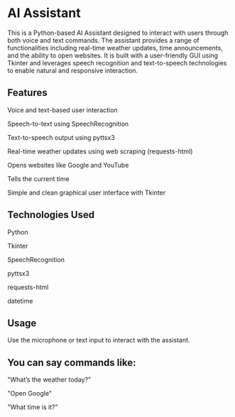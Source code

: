 # AI Assistant
This is a Python-based AI Assistant designed to interact with users through both voice and text commands. The assistant provides a range of functionalities including real-time weather updates, time announcements, and the ability to open websites. It is built with a user-friendly GUI using Tkinter and leverages speech recognition and text-to-speech technologies to enable natural and responsive interaction.

## Features
Voice and text-based user interaction

Speech-to-text using SpeechRecognition

Text-to-speech output using pyttsx3

Real-time weather updates using web scraping (requests-html)

Opens websites like Google and YouTube

Tells the current time

Simple and clean graphical user interface with Tkinter

## Technologies Used
Python

Tkinter

SpeechRecognition

pyttsx3

requests-html

datetime

## Usage
Use the microphone or text input to interact with the assistant.

## You can say commands like:

"What’s the weather today?"

"Open Google"

"What time is it?"
